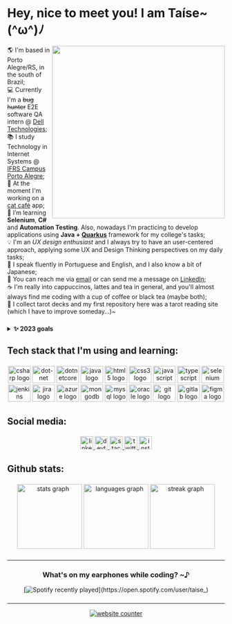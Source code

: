 <br clear="both">
<h1 align="left">Hey, nice to meet you! I am Taíse~ (⁠⁠^ω⁠^⁠⁠)⁠ﾉ</h1>
<img align="right" height="400" src="https://images2.imgbox.com/55/19/qmAlBLSz_o.png" />
<p align="left">🌎 I'm based in Porto Alegre/RS, in the south of Brazil;<br>💻 Currently I'm a <s>bug hunter</s> E2E software QA intern @ <a href="https://github.com/dell">Dell Technologies</a>;<br>
📚 I study Technology in Internet Systems @ <a href="http://poa.ifrs.edu.br/IFRS">IFRS Campus Porto Alegre</a>;<br>👾 At the moment I'm working on a <a href="https://github.com/taisegoulart/CatCafe">cat café</a> app;<br>🧠 I’m learning <b>Selenium</b>, <b>C#</b> and <b>Automation Testing</b>. Also, nowadays I'm practicing to develop applications using <b>Java + <a href="https://quarkus.io/">Quarkus</a></b> framework for my college's tasks;<br>💡 I'm an <i>UX design enthusiast</i> and I always try to have an user-centered approach, applying some UX and Design Thinking perspectives on my daily tasks;<br>💬 I speak fluently in Portuguese and English, and I also know a bit of Japanese;<br>💌 You can reach me via <a href="mailto:taise.m.goulart@gmail.com">email</a> or can send me a message on  <a href="https://www.linkedin.com/in/taisegoulart/">LinkedIn</a>;<br>☕ I'm really into cappuccinos, lattes and tea in general, and you'll almost always find me coding with a cup of coffee or black tea (maybe both);<br>💖 I collect tarot decks and my first repository here was a tarot reading site (which I have to improve someday…)~</p>

###
<details>
  <summary><b>✨ 2023 goals</b></summary>
  <ul>
    <li>develop some automation testing scripts;</li>
    <li>improve my knowledge regarding software tests on my daily job;</li>
    <li>continue learning UX when I have some free time;</li>
    <li>organize my repositories here, adding a read.me file for the most important ones;</li>
    <li>try to be more active as a professional on social media;</li>
    <li>finish some Udemy courses...</li>
  </ul>
</details>

<h2 align="left">Tech stack that I'm using and learning:</h2>

###

<div align="center">
  <!--<img src="https://cdn.jsdelivr.net/gh/devicons/devicon/icons/c/c-plain.svg" height="40" width="52" alt="c logo"  />--->
  <img src="https://cdn.jsdelivr.net/gh/devicons/devicon/icons/csharp/csharp-plain.svg" height="40" width="52" alt="csharp logo"  />
  <img src="https://cdn.jsdelivr.net/gh/devicons/devicon/icons/dot-net/dot-net-plain-wordmark.svg" height="40" width="52" alt="dot-net logo"  />
  <img src="https://cdn.jsdelivr.net/gh/devicons/devicon/icons/dotnetcore/dotnetcore-original.svg" height="40" width="52" alt="dotnetcore logo"  />
  <img src="https://cdn.jsdelivr.net/gh/devicons/devicon/icons/java/java-original.svg" height="40" width="52" alt="java logo"  />
  <!--<img src="https://cdn.jsdelivr.net/gh/devicons/devicon/icons/nodejs/nodejs-plain.svg" height="40" width="52" alt="nodejs logo"  />--->
  <img src="https://cdn.jsdelivr.net/gh/devicons/devicon/icons/html5/html5-plain-wordmark.svg" height="40" width="52" alt="html5 logo"  />
  <img src="https://cdn.jsdelivr.net/gh/devicons/devicon/icons/css3/css3-plain-wordmark.svg" height="40" width="52" alt="css3 logo"  />
  <img src="https://cdn.jsdelivr.net/gh/devicons/devicon/icons/javascript/javascript-plain.svg" height="40" width="52" alt="javascript logo"  />
  <img src="https://cdn.jsdelivr.net/gh/devicons/devicon/icons/typescript/typescript-plain.svg" height="40" width="52" alt="typescript logo"  />
  <img src="https://cdn.jsdelivr.net/gh/devicons/devicon/icons/selenium/selenium-original.svg" height="40" width="52" alt="selenium logo"  />
  <img src="https://cdn.jsdelivr.net/gh/devicons/devicon/icons/jenkins/jenkins-plain.svg" height="40" width="52" alt="jenkins logo"  />
  <img src="https://cdn.jsdelivr.net/gh/devicons/devicon/icons/jira/jira-original.svg" height="40" width="52" alt="jira logo"  />
  <img src="https://cdn.jsdelivr.net/gh/devicons/devicon/icons/azure/azure-original.svg" height="40" width="52" alt="azure logo"  />
  <img src="https://cdn.jsdelivr.net/gh/devicons/devicon/icons/mongodb/mongodb-plain.svg" height="40" width="52" alt="mongodb logo"  />
  <img src="https://cdn.jsdelivr.net/gh/devicons/devicon/icons/mysql/mysql-plain.svg" height="40" width="52" alt="mysql logo"  />
  <img src="https://cdn.jsdelivr.net/gh/devicons/devicon/icons/oracle/oracle-original.svg" height="40" width="52" alt="oracle logo"  />
  <img src="https://cdn.jsdelivr.net/gh/devicons/devicon/icons/git/git-plain.svg" height="40" width="52" alt="git logo"  />
  <img src="https://cdn.jsdelivr.net/gh/devicons/devicon/icons/gitlab/gitlab-original.svg" height="40" width="52" alt="gitlab logo"  />
  <img src="https://cdn.jsdelivr.net/gh/devicons/devicon/icons/figma/figma-original.svg" height="40" width="52" alt="figma logo"  />
  
</div>

###

<h2 align="left">Social media:</h2>

###

<div align="center">
  <a href="https://www.linkedin.com/in/taisegoulart/" target="_blank">
    <img src="https://img.shields.io/static/v1?message=LinkedIn&logo=linkedin&label=&color=0077B5&logoColor=white&labelColor=&style=for-the-badge" height="30" alt="linkedin logo"  />
  </a>
  <a href="https://dev.to/taisegoulart" target="_blank">
    <img src="https://img.shields.io/static/v1?message=dev.to&logo=dev.to&label=&color=0A0A0A&logoColor=white&labelColor=&style=for-the-badge" height="30" alt="devto logo"  />
  </a>
  <a href="https://stackoverflow.com/users/16033412/ta%c3%adse-goulart" target="_blank">
    <img src="https://img.shields.io/static/v1?message=Stackoverflow&logo=stackoverflow&label=&color=FE7A16&logoColor=white&labelColor=&style=for-the-badge" height="30" alt="stackoverflow logo"  />
  </a>
  <a href="https://twitter.com/taise_" target="_blank">
    <img src="https://img.shields.io/static/v1?message=Twitter&logo=twitter&label=&color=1DA1F2&logoColor=white&labelColor=&style=for-the-badge" height="30" alt="twitter logo"  />
  </a>
  <a href="https://instagram.com/taise_" target="_blank">
    <img src="https://img.shields.io/static/v1?message=Instagram&logo=instagram&label=&color=E4405F&logoColor=white&labelColor=&style=for-the-badge" height="30" alt="instagram logo"  />
  </a>
  <!--<a href="https://www.twitch.tv/isetrix" target="_blank">
    <img src="https://img.shields.io/static/v1?message=Twitch&logo=twitch&label=&color=9146FF&logoColor=white&labelColor=&style=for-the-badge" height="30" alt="twitch logo"  />
  </a>--->
</div>

###

<h2 align="left">Github stats:</h2>

###

<div align="center">
  <img src="https://github-readme-stats.vercel.app/api?username=taisegoulart&hide_title=true&hide_rank=false&show_icons=true&include_all_commits=true&count_private=true&disable_animations=false&theme=rose_pine&locale=en&hide_border=false&order=1" height="150" alt="stats graph"  />
  <img src="https://github-readme-stats.vercel.app/api/top-langs?username=taisegoulart&locale=en&hide_title=false&layout=compact&card_width=320&langs_count=5&theme=rose_pine&hide_border=false&order=2" height="150" alt="languages graph"  />
  <img src="https://streak-stats.demolab.com?user=taisegoulart&locale=en&mode=weekly&theme=rose_pine&hide_border=false&border_radius=5&order=3" height="150" alt="streak graph"  />
</div>

###
---
<h3 align="center"> What's on my earphones while coding? ~♪ </h3>
<div align="center">
  
[![Spotify recently played](https://spotify-recently-played-readme.vercel.app/api?user=taise_)](https://open.spotify.com/user/taise_)
  
</div>

###

---
<div align="center">
<!-- Start of CuterCounter Code -->
<a href="https://www.cutercounter.com/" target="_blank"><img src="https://www.cutercounter.com/hits.php?id=hvxnfdac&nd=6&style=109" border="0" alt="website counter"></a>
<!-- End of CuterCounter Code -->
</div>

<!--Created with the help of (  https://profile-readme-generator.com/ ) -->
